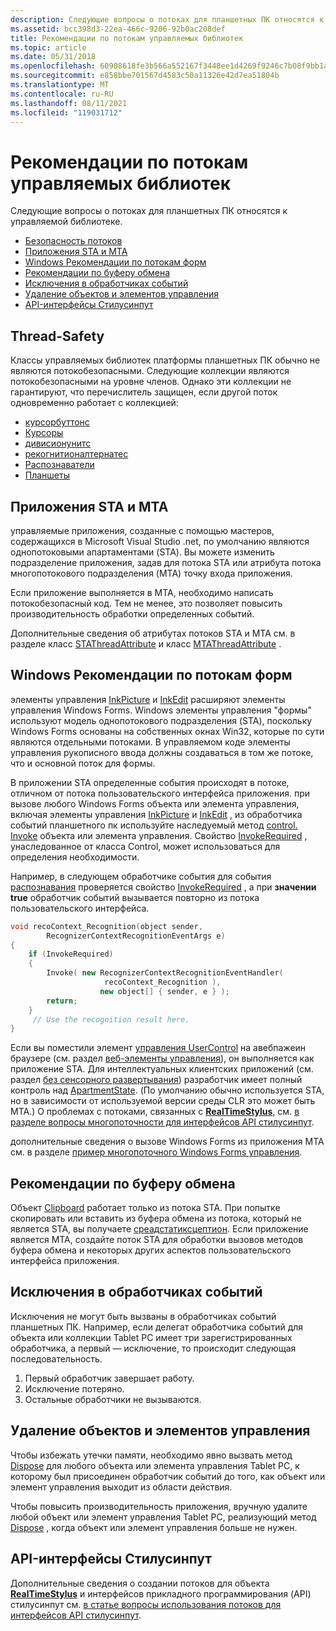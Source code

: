 ```yaml
---
description: Следующие вопросы о потоках для планшетных ПК относятся к управляемой библиотеке.
ms.assetid: bcc398d3-22ea-466c-9206-92b0ac208def
title: Рекомендации по потокам управляемых библиотек
ms.topic: article
ms.date: 05/31/2018
ms.openlocfilehash: 60908618fe3b566a552167f3448ee1d4269f9246c7b08f9bb1acf3269cf2ae77
ms.sourcegitcommit: e858bbe701567d4583c50a11326e42d7ea51804b
ms.translationtype: MT
ms.contentlocale: ru-RU
ms.lasthandoff: 08/11/2021
ms.locfileid: "119031712"
---
```

# <a name="managed-library-threading-considerations"></a>Рекомендации по потокам управляемых библиотек

Следующие вопросы о потоках для планшетных ПК относятся к управляемой библиотеке.

-   [Безопасность потоков](#thread-safety)
-   [Приложения STA и MTA](#sta-and-mta-applications)
-   [Windows Рекомендации по потокам форм](#windows-forms-threading-considerations)
-   [Рекомендации по буферу обмена](#clipboard-considerations)
-   [Исключения в обработчиках событий](#exceptions-within-event-handlers)
-   [Удаление объектов и элементов управления](#disposing-objects-and-controls)
-   [API-интерфейсы Стилусинпут](#stylusinput-apis)

## <a name="thread-safety"></a>Thread-Safety

Классы управляемых библиотек платформы планшетных ПК обычно не являются потокобезопасными. Следующие коллекции являются потокобезопасными на уровне членов. Однако эти коллекции не гарантируют, что перечислитель защищен, если другой поток одновременно работает с коллекцией:

-   [курсорбуттонс](/previous-versions/ms839506(v=msdn.10))
-   [Курсоры](/previous-versions/ms839493(v=msdn.10))
-   [дивисионунитс](/previous-versions/ms837954(v=msdn.10))
-   [рекогнитионалтернатес](/previous-versions/ms830115(v=msdn.10))
-   [Распознаватели](/previous-versions/ms828520(v=msdn.10))
-   [Планшеты](/previous-versions/ms827599(v=msdn.10))

## <a name="sta-and-mta-applications"></a>Приложения STA и MTA

управляемые приложения, созданные с помощью мастеров, содержащихся в Microsoft Visual Studio .net, по умолчанию являются однопотоковыми апартаментами (STA). Вы можете изменить подразделение приложения, задав для потока STA или атрибута потока многопотокового подразделения (MTA) точку входа приложения.

Если приложение выполняется в MTA, необходимо написать потокобезопасный код. Тем не менее, это позволяет повысить производительность обработки определенных событий.

Дополнительные сведения об атрибутах потоков STA и MTA см. в разделе класс [STAThreadAttribute](/dotnet/api/system.stathreadattribute?view=netcore-3.1) и класс [MTAThreadAttribute](/dotnet/api/system.mtathreadattribute?view=netcore-3.1) .

## <a name="windows-forms-threading-considerations"></a>Windows Рекомендации по потокам форм

элементы управления [InkPicture](/previous-versions/aa514604(v=msdn.10)) и [InkEdit](/previous-versions/ms552265(v=vs.100)) расширяют элементы управления Windows Forms. Windows элементы управления "формы" используют модель однопотокового подразделения (STA), поскольку Windows Forms основаны на собственных окнах Win32, которые по сути являются отдельными потоками. В управляемом коде элементы управления рукописного ввода должны создаваться в том же потоке, что и основной поток для формы.

В приложении STA определенные события происходят в потоке, отличном от потока пользовательского интерфейса приложения. при вызове любого Windows Forms объекта или элемента управления, включая элементы управления [InkPicture](/previous-versions/aa514604(v=msdn.10)) и [InkEdit](/previous-versions/ms552265(v=vs.100)) , из обработчика событий планшетного пк используйте наследуемый метод [control. Invoke](/dotnet/api/system.windows.forms.control.invoke?view=netcore-3.1) объекта или элемента управления. Свойство [InvokeRequired](/dotnet/api/system.windows.forms.control.invokerequired?view=netcore-3.1) , унаследованное от класса Control, может использоваться для определения необходимости.

Например, в следующем обработчике события для события [распознавания](/previous-versions/ms829424(v=msdn.10)) проверяется свойство [InvokeRequired](/dotnet/api/system.windows.forms.control.invokerequired?view=netcore-3.1) , а при **значении true** обработчик событий вызывается повторно из потока пользовательского интерфейса.


```C++
void recoContext_Recognition(object sender, 
        RecognizerContextRecognitionEventArgs e)
{
    if (InvokeRequired)
    {
        Invoke( new RecognizerContextRecognitionEventHandler(  
                     recoContext_Recognition ),
                    new object[] { sender, e } );
        return;
    }
     // Use the recognition result here.
}
```



Если вы поместили элемент [управления UserControl](/dotnet/api/system.web.ui.usercontrol?view=netframework-4.8) на авебпажеин браузере (см. раздел [веб-элементы управления](web-controls.md)), он выполняется как приложение STA. Для интеллектуальных клиентских приложений (см. раздел [без сенсорного развертывания](no-touch-deployment.md)) разработчик имеет полный контроль над [ApartmentState](/dotnet/api/system.threading.apartmentstate?view=netcore-3.1). (По умолчанию обычно используется STA, но в зависимости от используемой версии среды CLR это может быть MTA.) О проблемах с потоками, связанных с [**RealTimeStylus**](realtimestylus-class.md), см. [в разделе вопросы многопоточности для интерфейсов API стилусинпут](threading-considerations-for-the-stylusinput-apis.md).

дополнительные сведения о вызове Windows Forms из приложения MTA см. в разделе [пример многопоточного Windows Forms управления](/previous-versions/dotnet/netframework-1.1/3s8xdz5c(v=vs.71)).

## <a name="clipboard-considerations"></a>Рекомендации по буферу обмена

Объект [Clipboard](../dataxchg/clipboard.md) работает только из потока STA. При попытке скопировать или вставить из буфера обмена из потока, который не является STA, вы получаете [среадстатиксцептион](/previous-versions/windows/). Если приложение является MTA, создайте поток STA для обработки вызовов методов буфера обмена и некоторых других аспектов пользовательского интерфейса приложения.

## <a name="exceptions-within-event-handlers"></a>Исключения в обработчиках событий

Исключения не могут быть вызваны в обработчиках событий планшетных ПК. Например, если делегат обработчика событий для объекта или коллекции Tablet PC имеет три зарегистрированных обработчика, а первый — исключение, то происходит следующая последовательность.

1.  Первый обработчик завершает работу.
2.  Исключение потеряно.
3.  Остальные обработчики не вызываются.

## <a name="disposing-objects-and-controls"></a>Удаление объектов и элементов управления

Чтобы избежать утечки памяти, необходимо явно вызвать метод [Dispose](/dotnet/api/system.windows.forms.form.dispose?view=netcore-3.1) для любого объекта или элемента управления Tablet PC, к которому был присоединен обработчик событий до того, как объект или элемент управления выходит из области действия.

Чтобы повысить производительность приложения, вручную удалите любой объект или элемент управления Tablet PC, реализующий метод [Dispose](/dotnet/api/system.windows.forms.form.dispose?view=netcore-3.1) , когда объект или элемент управления больше не нужен.

## <a name="stylusinput-apis"></a>API-интерфейсы Стилусинпут

Дополнительные сведения о создании потоков для объекта [**RealTimeStylus**](realtimestylus-class.md) и интерфейсов прикладного программирования (API) стилусинпут см. [в статье вопросы использования потоков для интерфейсов API стилусинпут](threading-considerations-for-the-stylusinput-apis.md).

 

 
